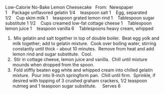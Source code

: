 Low-Calorie No-Bake Lemon Cheesecake
 
From:  Newspaper
 
 
1    Package unflavored gelatin
1/4    teaspoon salt
1    Egg, separated
1/2    Cup skim milk
1    teaspoon grated lemon rind
1    Tablespoon sugar substitute
1 1/2    Cups creamed low-fat cottage cheese
1    Tablespoon lemon juice
1    teaspoon vanilla
6    Tablespoons heavy cream, whipped
 
 
1.  Mix gelatin and salt together in top of double boiler.  Beat egg yolk and milk together; add to gelatin mixture.  Cook over boiling water, stirring constantly until thick - about 10 minutes.  Remove from heat and add lemon rind and sugar substitute.  Cool.
2.  Stir in cottage cheese, lemon juice and vanilla.  Chill until mixture mounds when dropped from the spoon.
3.  Fold stiffly beaten egg white and whipped cream into chilled gelatin mixture.  Pour into 9-inch springform pan.  Chill until firm.  Sprinkle, if desired with topping of 3 crushed graham crackers, 1/2 teaspoon nutmeg and 1 teaspoon sugar substitute.  
 
Serves 6
